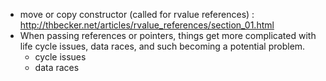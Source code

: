 - move or copy constructor (called for rvalue references) : http://thbecker.net/articles/rvalue_references/section_01.html
- When passing references or pointers, things get more complicated with life cycle issues, data races, and such becoming a potential problem.
  - cycle issues
  - data races
